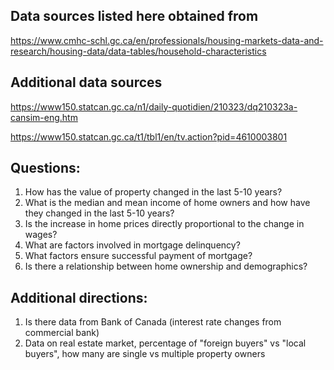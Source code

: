 ## Data sources listed here obtained from 

https://www.cmhc-schl.gc.ca/en/professionals/housing-markets-data-and-research/housing-data/data-tables/household-characteristics

## Additional data sources

https://www150.statcan.gc.ca/n1/daily-quotidien/210323/dq210323a-cansim-eng.htm

https://www150.statcan.gc.ca/t1/tbl1/en/tv.action?pid=4610003801

## Questions:

1. How has the value of property changed in the last 5-10 years?
2. What is the median and mean income of home owners and how have they changed in the last 5-10 years?
3. Is the increase in home prices directly proportional to the change in wages? 
4. What are factors involved in mortgage delinquency?
5. What factors ensure successful payment of mortgage? 
6. Is there a relationship between home ownership and demographics?

## Additional directions:

1. Is there data from Bank of Canada (interest rate changes from commercial bank)
2. Data on real estate market, percentage of "foreign buyers" vs "local buyers", how many are single vs multiple property owners

